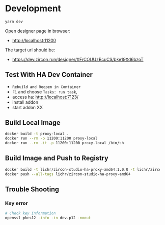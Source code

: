 # Development

```sh
yarn dev
```

Open designer page in browser:
- <http://localhost:11200>

The target url should be:
- <https://dev.zircon.run/designer/#FrCOUUzBcuCS/bke19Xd6bzoT>

## Test With HA Dev Container

- `Rebuild and Reopen in Container`
- `F1` and choose `Tasks: run task`,  
- access ha: <http://localhost:7123/>
- install addon
- start addon XX


## Build Local Image

```sh
docker build -t proxy-local .
docker run --rm -p 11200:11200 proxy-local
docker run --rm -it -p 11200:11200 proxy-local /bin/sh

```
## Build Image and Push to Registry

```sh
docker build -t lichr/zircon-studio-ha-proxy-amd64:1.0.0 -t lichr/zircon-studio-ha-proxy-amd64:latest .
docker push --all-tags lichr/zircon-studio-ha-proxy-amd64

```

## Trouble Shooting

### Key error

```sh
# Check key information
openssl pkcs12 -info -in dev.p12 -noout
```
